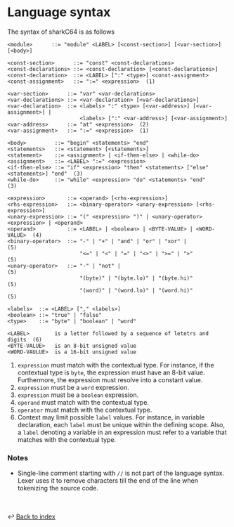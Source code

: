 # Language syntax

The syntax of sharkC64 is as follows

```
<module>      ::= "module" <LABEL> [<const-section>] [<var-section>] [<body>]

<const-section>      ::= "const" <const-declarations>
<const-declarations> ::= <const-declaration> [<const-declarations>]
<const-declaration>  ::= <LABEL> [":" <type>] <const-assignment>
<const-assignment>   ::= ":=" <expression>  (1)

<var-section>      ::= "var" <var-declarations>
<var-declarations> ::= <var-declaration> [<var-declarations>]
<var-declaration>  ::= <labels> ":" <type> [<var-address>] [<var-assignment>] |
                       <labels> [":" <var-address>] [<var-assignment>] 
<var-address>      ::= "at" <expression>  (2)
<var-assignment>   ::= ":=" <expression>  (1)

<body>         ::= "begin" <statements> "end"
<statements>   ::= <statement> [<statements>]
<statement>    ::= <assignment> | <if-then-else> | <while-do>
<assignment>   ::= <LABEL> ":=" <expression>
<if-then-else> ::= "if" <expression> "then" <statements> ["else" <statements>] "end"  (3)
<while-do>     ::= "while" <expression> "do" <statements> "end"                       (3)

<expression>       ::= <operand> [<rhs-expression>]
<rhs-expression>   ::= <binary-operator> <unary-expression> [<rhs-expression>]
<unary-expression> ::= "(" <expression> ")" | <unary-operator> <expression> | <operand> 
<operand>          ::= <LABEL> | <boolean> | <BYTE-VALUE> | <WORD-VALUE>  (4)
<binary-operator>  ::= "-" | "+" | "and" | "or" | "xor" |                 (5)
                       "<=" | "<" | "=" | "<>" | ">=" | ">"               (5) 
<unary-operator>   ::= "-" | "not" |                                      (5)
                       "(byte)" | "(byte.lo)" | "(byte.hi)"               (5)
                       "(word)" | "(word.lo)" | "(word.hi)"               (5)
    
<labels>  ::= <LABEL> ["," <labels>]
<boolean> ::= "true" | "false" 
<type>    ::= "byte" | "boolean" | "word"

<LABEL>        is a letter followed by a sequence of letetrs and digits  (6) 
<BYTE-VALUE>   is an 8-bit unsigned value   
<WORD-VAULUE>  is a 16-bit unsigned value
```

1. `expression` must match with the contextual type. 
   For instance, if the contextual type is `byte`, the expression must have an 8-bit value.
   Furthermore, the expression must resolve into a constant value.
2. `expression` must be a `word` expression.
3. `expression` must be a `boolean` expression.
4. `operand` must match with the contextual type.
5. `operator` must match with the contextual type.
6. Context may limit possible `label` values. For instance, in variable declaration, 
   each `label` must be unique within the defining scope. Also, a `label` denoting a variable
   in an expression must refer to a variable that matches with the contextual type. 

### Notes
- Single-line comment starting with `//` is not part of the language syntax.
  Lexer uses it to remove characters till the end of the line when tokenizing
  the source code.

<br /><br />
:leftwards_arrow_with_hook: [Back to index](../index.md)